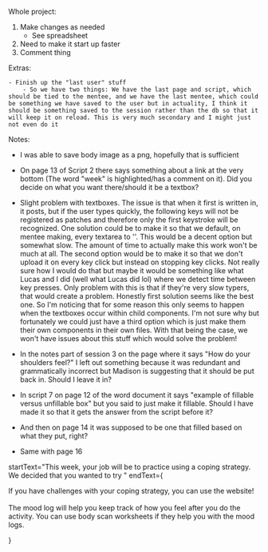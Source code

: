 Whole project:

1) Make changes as needed 
    - See spreadsheet
2) Need to make it start up faster
3) Comment thing



    

Extras: 
     
    - Finish up the "last user" stuff
        - So we have two things: We have the last page and script, which should be tied to the mentee, and we have the last mentee, which could be something we have saved to the user but in actuality, I think it should be something saved to the session rather than the db so that it will keep it on reload. This is very much secondary and I might just not even do it





Notes:

- I was able to save body image as a png, hopefully that is sufficient

- On page 13 of Script 2 there says something about a link at the very bottom (The word "week" is highlighted/has a comment on it). Did you decide on what you want there/should it be a textbox?
- Slight problem with textboxes. The issue is that when it first is written in, it posts, but if the user types quickly, the following keys will not be registered as patches and therefore only the first keystroke will be recognized. One solution could be to make it so that we default, on mentee making, every textarea to ''. This would be a decent option but somewhat slow. The amount of time to actually make this work won't be much at all. The second option would be to make it so that we don't upload it on every key click but instead on stopping key clicks. Not really sure how I would do that but maybe it would be something like what Lucas and I did (well what Lucas did lol) where we detect time between key presses. Only problem with this is that if they're very slow typers, that would create a problem. Honestly first solution seems like the best one. So I'm noticing that for some reason this only seems to happen when the textboxes occur within child components. I'm not sure why but fortunately we could just have a third option which is just make them their own components in their own files. With that being the case, we won't have issues about this stuff which would solve the problem!
- In the notes part of session 3 on the page where it says "How do your shoulders feel?" I left out something because it was redundant and grammatically incorrect but Madison is suggesting that it should be put back in. Should I leave it in?

- In script 7 on page 12 of the word document it says "example of fillable versus unfillable box" but you said to just make it fillable. Should I have made it so that it gets the answer from the script before it?
- And then on page 14 it was supposed to be one that filled based on what they put, right?
- Same with page 16




startText="This week, your job will be to practice using a coping strategy. We decided that you wanted to try " endText={<p>If you have challenges with your coping strategy, you can use the website!
                <br/><br/>
                The mood log will help you keep track of how you feel after you do the activity. You can use body scan worksheets if they help you with the mood logs.</p>}